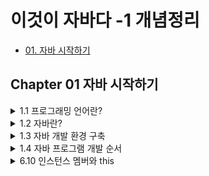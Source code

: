 # 이것이 자바다 -1 개념정리
 - [01. 자바 시작하기](#Chapter-01-자바-시작하기)

## Chapter 01 자바 시작하기

<details markdown="1">
<summary>1.1 프로그래밍 언어란?</summary>

- 컴퓨터가 이해하는 언어 ≠ 인간이 이해하는 언어 ( `서로 이해할 수 없다.` )
  > 둘 사이를 이어주는 다리 역할이 필요하다!  
  
---

- 프로그래밍 언어는 고급 언어와 저급 언어로 구분된다.
  - 고급 언어 : 컴퓨터와 대화할 수 있도록 만든 언어 중에서 사람이 쉽게 이해할 수 있는 언어
  
  > 컴퓨터가 바로 이해할 수 없어서 `컴파일(compile)` 과정을 통해 기계어로 변환한 후 컴퓨터가 사용한다.
  
  - 저급 언어 : 기계어에 가까운 언어  
  
  > 사람이 쉽게 이해할 수 없기 때문에 배우기 까다롭다.

---
- 일반적으로 프로그래밍 언어는 `C, C++, 자바(Java)`는 모두 고급 언어에 속한다.
- 이 언어들로 작성된 내용을 소스(source)라고 부르고, 이 소스는 컴파일러(compiler)라는 소프트웨어에 의해 기계어로 변환된 후 컴퓨터에서 실행할 수 있게 된다.

> 프로그램(program)이란 컴퓨터에서 특정 목적을 수행하기 위해 프로그래밍 언어로 작성된 소스를 기계어로 번역한 것을 말한다.
</details>

<details markdown="1">
<summary>1.2 자바란?</summary>

### 1.2.1 자바 소개  
- 1995년 썬 마이크로시스템즈(Sun Microsystems)에서 자바(Java)언어를 발표.
- 가전 제품에서 사용될 목적으로 고안된 오크(oak) 언어에서 시작.
- 1999년부터 단 한 번의 작성으로 모든 곳에서 실행 가능한 유일한 언어로 웹 어플리케이션 구축용 언어로 급부상.
---  
### 1.2.2 자바의 특징
**1. 이식성이 높은 언어**
> 이식성 : 서로 다른 실행 환경을 가진 시스템 간에 프로그램을 옮겨 실행할 수 있는 것
  
- 자바 언어로 개발된 프로그램은 소스 파일을 다시 수정하지 않아도, `자바 실행 환경(JRE : Java Runtime Environment)`이 설치되어 있는 모든 운영체제에서 실행 가능하다.  

**2. 객체 지향 언어**  
- 프로그램을 개발하는 기법으로 부품에 해당하는 객체들을 먼저 만들고, 이것들을 하나씩 조립 및 연결해서 전체 프로그램을 완성하는 기법을 `객체 지향 프로그래밍(OOP : Object Oriented Programming)`이라고 하고, 이때 사용되는 언어를 객체 지향 언어라고 한다.
> 자바는 100% 객체 지향 언어이다(하지만 자바로 객체 지향 언어를 이용하지 않으면, 객체 지향 프로그램이 아니다).  

**3. 함수적 스타일 코딩을 지원**
- 자바는 함수적 프로그래밍을 위해 `람다식(Lanbda Expresstions)`을 자바 8부터 지원한다. 람다식을 사용하면 컬렉션의 요소를 필터링, 매핑, 집계 처리하는데 쉬워지고, 코드가 간결해진다.  

**4. 메모리를 자동으로 관리**
- 자바는 개발자가 직접 메모리에 접근할 수 없도록 설계되었으며, 메모리는 자바가 직접 관리한다. 객체 생성 시 자동적으로 메모리 영역을 찾아서 할당하고, 사용이 완료되면 `쓰레기 수집기(Garbage Collector)`를 실행시켜 자동적으로 사용하지 않는 객체를 제거시켜준다.

**5. 다양한 어플리케이션 개발 가능**
- 자바는 윈도우, 리눅스, 유닉스, 맥 등 다양한 운영체제에서 실행되는 프로그램을 개발할 수 있다.   

**6. 멀티 스레드(Mulit-Thread)를 쉽게 구현 가능**
- 하나의 프로그램이 동시에 여러 작업을 처리해야 할 경우와 대용량 작업을 빨리 처리하기 위해 서브 작업으로 분리해서 병렬 처리하려면 멀티 스레드 프로그래밍이 필요하다. 자바는 스레드 생성 및 제어와 관련된 라이브러리 API를 제공하고 있기 때문에 실행되는 운영체제에 상관없이 멀티 스레드를 쉽게 구현할 수 있다.   

**7. 동적 로딩(Dynamic Loading)을 지원**
- 어플리케이션이 실행될 때 모든 객체가 생성되지 않고, 객체가 필요한 시점에 클래스를 동적 로딩해서 객체를 생성한다.   

**8. 막강한 오픈소스 라이브러리**
- 자바는 오픈소스(Open Source) 언어이기 때문에 자바 프로그램에서 사용하는 라이브러리 또한 오픈소스가 넘쳐난다. 검증된 오픈소스 라이브러리를 사용하면 개발 기간을 단축하면서 안전성이 높은 어플리케이션을 쉽게 개발할 수 있다.   
---

### 1.2.3 자바 가상 기계(JVM)  
- 자바 프로그램은 완전한 기계어가 아닌, 중간 단계의 바이트 코드이기 때문에 이것을 해석하고 실행할 수 있는 가상의 운영체제가 필요하다. 이것이 `자바 가상 기계(JVM : Java Virtual Machine)이다.
- JVM은 실 운영체제를 대신해서 자바 프로그램을 실행하는 가상의 운영체제 역할을 한다.
  > 운영체제별로 프로그램을 실행하고 관리하는 방법이 다르기 때문에 운영체제별로 자바 프로그램을 별도로 개발하는 것보다 운영체제와 자바 프로그램을 중계하는 JVM을 두어 자바 프로그램이 여러 운영체제에서 동일한 실행 결과가 나오도록 설계한 것이다.

- 바이트 코드는 모든 JVM에서 동일한 실행 결과를 보장하지만, JVM은 운영체제에 종속적이다.(운영체제에 맞는 JVM이 설치되어야 한다)

<p align = "center"><img src = "https://user-images.githubusercontent.com/106001755/170177138-5bb2e637-7e55-4e64-955a-cb539bb80f32.png" width="300" height="400"></p>

<div align = "center">
JVM, 자바 프로그램의 실행 단계
</div>
</details>

<details markdown="1">
<summary>1.3 자바 개발 환경 구축</summary>
</details>

<details markdown="1">
<summary>1.4 자바 프로그램 개발 순서</summary>

### 1.4.1 소스 작성에서부터 실행까지  
자바 프로그램을 개발하려면 다음과 같은 순서로 진행해야 한다.

<p align = "center"><img src = "https://user-images.githubusercontent.com/106001755/170179296-7d3043be-cd8f-41e2-99f4-f42e8d0b7d51.png" width ="300" height="200"></p>

자바 프로그램을 개발하려면 우선 파일 확장명이 `.java`인 텍스트 파일을 생성하고 프로그램 소스를 작성한다. 이렇게 만들어진 파일을 `자바 소스 파일`이라고 한다. 작성 완료된 자바 소스 파일은 `컴파일러(javac.exe)`로 컴파일해야 한다. 컴파일이 성공되면 확장명이 `.class`인 `바이트 코드 파일`이 생성된다.

바이트 코드 파일은 완전한 기계어가 아니므로 단독으로 실행할 수 없고 JVM이 실행되어야 한다. JVM을 구동시키는 명령어는 `java.exe`이다.
> 주의할 점은 java.exe로 바이트 코드 파일을 실행할 때는 `.class` 확장명을 제외한 이름을 입력해야 한다.

java.exe 명령어가 실행되면 JVM은 바이트 코드 파일을 메모리로 로드하고, 최적의 기계어로 번역한다. 그리고 `main()` 메서드를 찾아 실행시킨다. 자바 소스 작성에서부터 실행까지의 과정을 도식화하면 다음과 같다.

<p align = "center"><img src = "https://user-images.githubusercontent.com/106001755/170181841-186f74c1-e0c4-4fdb-ab52-390a681191ea.png" width="550" height="200"></p>

### 1.4.2 프로그램 소스 분석
자바 실행 프로그램은 반드시 `클래스(class)` 블록과 `main() 메서드(method)` 블록으로 구성되어야 한다. 메서드 블록은 단독으로 작성될 수 없고 항상 클래스 블록 내부에서 작성되어야 한다.
- 클래스 : 필드 또는 메서드를 포함하는 블록
- 메서드 : 어떤 일을 처리하는 실행문들을 모아 놓은 블록

```java
public class Hello {
  public static void main(String[] args) {
   System.out.println("Hello, welcome to the java world!");
   }
  }
}
```

`Hello`가 클래스 이름이고, 그 다음에 있는 중괄호({)부터 그와 짝을 이루는 중괄호(})까지가 클래스 블록이다.

<p align = "center"><img src = "https://user-images.githubusercontent.com/106001755/170183347-22b6cb80-ef56-4160-b213-79a7f70ca2b9.png" width="500" height="150"></p>

- 클래스 이름은 소스 파일명과 대소문자가 일치해야 한다.
- 숫자로 시작할 수 없다.
- 공백을 포함해서는 안 된다.

메서드는 클래스처럼 이름과 블록을 가진다. `main`이 메서드 이름이고, 중괄호({)부터 그와 짝을 이루는 중괄호(})까지가 메서드 블록이다.

<p align = "center"><img src = "https://user-images.githubusercontent.com/106001755/170183958-493542d8-4cc0-4581-b77e-d7735c50440b.png" width="500" height="150"></p>




</details>

<details markdown="1">
<summary>6.10 인스턴스 멤버와 this</summary>
### 6.10.3 정적 초기화 블록
정적 필드는 다음과 같이 필드 선언과 동시에 초기값을 주는 것이 보통이다.

`static double pi = 3.14159;`

- **생성자에서 초기화 작업을 할 수 없다.** 생성자는 객체 생성 시에만 실행되기 때문이다.

- 자바는 정적 필드의 초기화 작업을 위해서 `정적 블록(static)`을 제공한다.

- **정적 블록은 클래스가 메모리로 로딩될 때 자동적으로 실행된다.(= 프로그램이 시작되자마자)** 정적 블록은 클래스 내부에 여러 개가 선언되어도 상관없다.
> 프로그램이 실행될 때 정적 블록은 자동적으로 실행된다.

- 클래스가 메모리로 로딩될 때 선언된 순서대로 실행된다.






```java
public static TelevisionExample {
  public static void main(String args[]) {
    System.out.println(Television.info);
    }
  }
}

public class Television {
  static String company = "Samsung";
  static String model = "LCD";
  static String info;
  
  static {
    info = company + "-" + model;
  }
}
```

### 6.10.4 정적 메서드와 블록 선언 시 주의할 점
- 정적 메서드와 정적 블록을 선언할 때 주의할 점은 객체가 없어도 실행된다는 특징 때문에, 이들 내부에 인스턴스 메서드를 사용할 수 없다.
- 객체 자신의 참조인 `this` 키워드도 사용이 불가능하다.
> static은 static 끼리 논다.

### 6.10.5 싱글톤(Singleton)
- 하나의 어플리케이션 내에서 단 하나만 생성되는 객체(뒤로 미룸!)

## 6.11 final 필드와 상수
### 6.11.1 final 필드
- 최종적인 값을 가지고 있는 필드 = 값을 변경할 수 없는 필드

<p align = "center"><img src = "https://user-images.githubusercontent.com/106001755/170189712-2f56e51c-f70c-4fac-82bd-8185d925aa5e.png" width="300" height="450"></p>

final 필드의 초기값을 줄 수 있는 방법은 두 가지 밖에 없다.

1. 필드 선언 시에 주는 방법

2. 생성자에서 주는 방법


[ Person.java ] final 필드 선언과 초기화
```java
public class Person {
  final String nation = "Korea";  // 생성자 초기화를 해줘야 한다.
  final Stirng ssn;
  String name;
  
  public Person(Stirng ssn, String name) {
    this.ssn = ssn;
    this.name = name;
  }
}
```

[ PersonExample.java ] 필드 테스트
```java
public class PersonExample {
  public static void main(String[] args) {
    Person p1 = new Person("123456-1234567", "계백");
    
    System.out.println(p1.nation);
    System.out.println(p1.ssn);
    System.out.println(p1.name);
    
    //p1.nation = "usa";
    //p1.ssn = "654321-7654321";
    p1.name = "을지문덕";
  }
}
```

출력 결과
```java
Korea
123456-1234567
계백
```

### 6.11.2 상수(static final)
일반적으로 불변의 값을 상수라고 부른다. final 필드는 한 번 초기화되면 수정할 수 없는 필드라고 했다. 그렇다면 final 필드를 상수라고 불러도 되지 않을까? 하지만 final 필드를 상수라고 부르진 않는다. 불변의 값은 객체마다 저장할 필요가 없는 공용성을 띄고 있으며, 여러 가지 값으로 초기화될 수 없기 때문이다. final 필드는 객체마다 저장되고, 생성자의 매개값을 통해서 여러 가지 값을 가질 수 있기 때문에 상수가 될 수 없다.

pi = 3.141592... // 변하지 않는 값(상수)  
누군가 pi가 몇이냐 했을 때 "3"이라 하면 변한 것이다.

```java
Person p1 = new Person("3.14", "PI1");
Person p2 = new Person("3", "PI2");

p1.printPi();
p2.printPi();
```

상수는 static이면서 final이어야 한다. static final 필드는 객체마다 저장되지 않고, 클래스에만 포함된다. 그리고 한 번 초기값이 저장되면 변경할 수 없다.

그냥 final은 상수가 아니고, static final ~ 하면 상수가 된다.(static은 하나밖에 없기 때문)

클래스 변수(필드)는 클래스당 하나만 가지고 있다.(클래스 안에서 하나씩 가지고 있다는 뜻)


### 6.12 패키지
넘어감!(자연스럽게 배우는 내용이라서...)

### 6.13 접근 제한자
public, protected, 생략("default"라고 부른다), private

접근 지정자의 목적
- 클래스나 일부 멤버를 **공개하지 않고** 다른 클래스에서 **접근하지 못하도록** 막음(**information hiding**)
- 최소한의 기능만 사용할 수 있도록 허용

```java
class A {      // 이렇게 감싸놓은 것이 캡슐화(관련된 정보를 하나로 묶어 놓는 것)


}
```

- 각 접근 제한자에 따른 클래스나 멤버의 공개 범위
 - private : 나 이외에는 허용 불가
 - 생략(default) : 같은 패키지의 클래스에만 허용
 - protected : 동일패키지의? 와? 자식클래스에만 허용
 - public : 다 허용
















</details>
